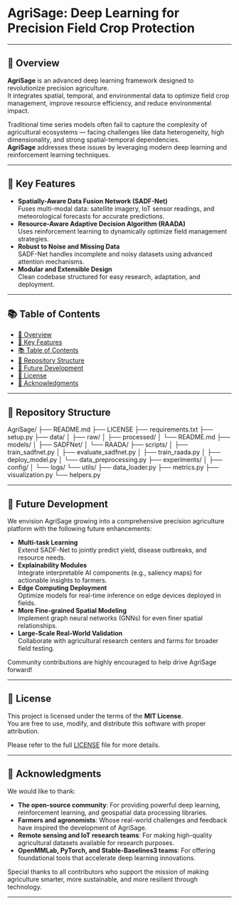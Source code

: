 # AgriSage: Deep Learning for Precision Field Crop Protection

---

## 🌾 Overview

**AgriSage** is an advanced deep learning framework designed to revolutionize precision agriculture.  
It integrates spatial, temporal, and environmental data to optimize field crop management, improve resource efficiency, and reduce environmental impact.

Traditional time series models often fail to capture the complexity of agricultural ecosystems — facing challenges like data heterogeneity, high dimensionality, and strong spatial-temporal dependencies.  
**AgriSage** addresses these issues by leveraging modern deep learning and reinforcement learning techniques.

---

## 🚀 Key Features

- **Spatially-Aware Data Fusion Network (SADF-Net)**  
  Fuses multi-modal data: satellite imagery, IoT sensor readings, and meteorological forecasts for accurate predictions.
- **Resource-Aware Adaptive Decision Algorithm (RAADA)**  
  Uses reinforcement learning to dynamically optimize field management strategies.
- **Robust to Noise and Missing Data**  
  SADF-Net handles incomplete and noisy datasets using advanced attention mechanisms.
- **Modular and Extensible Design**  
  Clean codebase structured for easy research, adaptation, and deployment.

---

## 📚 Table of Contents

- [🌾 Overview](#🌾-overview)
- [🚀 Key Features](#🚀-key-features)
- [📚 Table of Contents](#📚-table-of-contents)
- [📂 Repository Structure](#📂-repository-structure)
- [🚀 Future Development](#🚀-future-development)
- [📄 License](#📄-license)
- [🙏 Acknowledgments](#🙏-acknowledgments)

---

## 📂 Repository Structure

AgriSage/ ├── README.md ├── LICENSE ├── requirements.txt ├── setup.py ├── data/ │ ├── raw/
│ ├── processed/
│ └── README.md ├── models/ │ ├── SADFNet/
│ └── RAADA/
├── scripts/ │ ├── train_sadfnet.py
│ ├── evaluate_sadfnet.py
│ ├── train_raada.py
│ ├── deploy_model.py
│ └── data_preprocessing.py
├── experiments/ │ ├── config/
│ └── logs/
└── utils/ ├── data_loader.py
├── metrics.py
├── visualization.py
└── helpers.py


---

## 🚀 Future Development

We envision AgriSage growing into a comprehensive precision agriculture platform with the following future enhancements:

- **Multi-task Learning**  
  Extend SADF-Net to jointly predict yield, disease outbreaks, and resource needs.
- **Explainability Modules**  
  Integrate interpretable AI components (e.g., saliency maps) for actionable insights to farmers.
- **Edge Computing Deployment**  
  Optimize models for real-time inference on edge devices deployed in fields.
- **More Fine-grained Spatial Modeling**  
  Implement graph neural networks (GNNs) for even finer spatial relationships.
- **Large-Scale Real-World Validation**  
  Collaborate with agricultural research centers and farms for broader field testing.

Community contributions are highly encouraged to help drive AgriSage forward!

---

## 📄 License

This project is licensed under the terms of the **MIT License**.  
You are free to use, modify, and distribute this software with proper attribution.

Please refer to the full [LICENSE](LICENSE) file for more details.

---

## 🙏 Acknowledgments

We would like to thank:

- **The open-source community**: For providing powerful deep learning, reinforcement learning, and geospatial data processing libraries.
- **Farmers and agronomists**: Whose real-world challenges and feedback have inspired the development of AgriSage.
- **Remote sensing and IoT research teams**: For making high-quality agricultural datasets available for research purposes.
- **OpenMMLab, PyTorch, and Stable-Baselines3 teams**: For offering foundational tools that accelerate deep learning innovations.

Special thanks to all contributors who support the mission of making agriculture smarter, more sustainable, and more resilient through technology.

---

